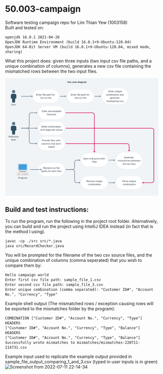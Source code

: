 # 50.003-campaign
Software testing campaign repo for Lim Thian Yew (1003158)  
Built and tested on: 
```console
openjdk 16.0.1 2021-04-20  
OpenJDK Runtime Environment (build 16.0.1+9-Ubuntu-120.04)  
OpenJDK 64-Bit Server VM (build 16.0.1+9-Ubuntu-120.04, mixed mode, sharing)  
```
What this project does: given three inputs (two input csv file paths, and a unique combination of columns), generates a new csv file containing the mismatched rows between the two input files.

![use case diagram](diagrams/use_case_diagram.png)

## Build and test instructions:  
To run the program, run the following in the project root folder. Alternatively, you can build and run the project using IntelliJ IDEA instead (in fact that is the method I using).
```console
javac -cp ./src src/*.java
java src/RecordChecker.java
```

You will be prompted for the filename of the two csv source files, and the unique combination of columns (comma seperated) that you wish to compare them by:  

```console
Hello campaign world
Enter first csv file path: sample_file_1.csv
Enter second csv file path: sample_file_3.csv        
Enter unique combination (comma separated): "Customer ID#", "Account No.", "Currency", "Type"
```

Example shell output (The mismatched rows / exception causing rows will be exported to the mismatches folder by the program):  
```console
COMBINATION ["Customer ID#", "Account No.", "Currency", "Type"]
HEADERS
["Customer ID#", "Account No.", "Currency", "Type", "Balance"]
HEADERS
["Customer ID#", "Account No.", "Currency", "Type", "Balance"]
Successfully wrote mismatches to mismatches/mismatches-220711-214731.csv
```

Example input used to replicate the example output provided in sample_file_output_comparing_1_and_3.csv (typed in user inputs is in green)
![Screenshot from 2022-07-11 22-14-34](https://user-images.githubusercontent.com/11241733/178285865-c6649af7-a25f-4182-a24e-33b3bb0f69f0.png)
